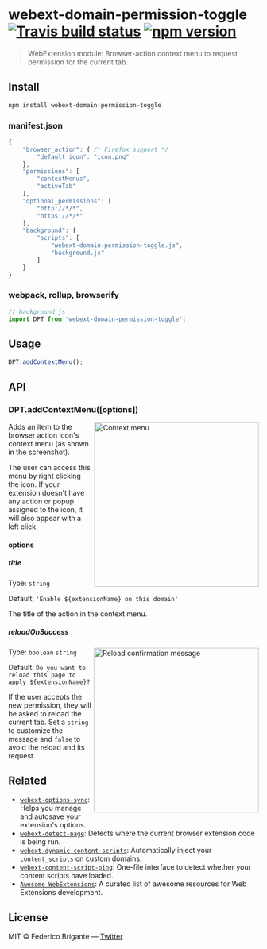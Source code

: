 # webext-domain-permission-toggle [![Travis build status](https://api.travis-ci.org/bfred-it/webext-domain-permission-toggle.svg?branch=master)](https://travis-ci.org/bfred-it/webext-domain-permission-toggle) [![npm version](https://img.shields.io/npm/v/webext-domain-permission-toggle.svg)](https://www.npmjs.com/package/webext-domain-permission-toggle)

> WebExtension module: Browser-action context menu to request permission for the current tab.

## Install

```sh
npm install webext-domain-permission-toggle
```

### manifest.json

```js
{
	"browser_action": { /* Firefox support */
		"default_icon": "icon.png"
	},
	"permissions": [
		"contextMenus",
		"activeTab"
	],
	"optional_permissions": [
		"http://*/*",
		"https://*/*"
	],
	"background": {
		"scripts": [
			"webext-domain-permission-toggle.js",
			"background.js"
		]
	}
}
```

### webpack, rollup, browserify

```js
// background.js
import DPT from 'webext-domain-permission-toggle';
```

## Usage

```js
DPT.addContextMenu();
```

## API

### DPT.addContextMenu([options])

<img width="331" alt="Context menu" src="https://user-images.githubusercontent.com/1402241/32874388-e0c64150-cacc-11e7-9a50-eae3727fd3c2.png" align="right">

Adds an item to the browser action icon's context menu (as shown in the screenshot).

The user can access this menu by right clicking the icon. If your extension doesn't have any action or popup assigned to the icon, it will also appear with a left click.

#### options

##### title

Type: `string`

Default: `'Enable ${extensionName} on this domain'`

The title of the action in the context menu.

##### reloadOnSuccess 
<img align="right" alt="Reload confirmation message" width="332" src="https://user-images.githubusercontent.com/1402241/32890310-2e503192-cb09-11e7-863c-a96df2bf838c.png">

Type: `boolean` `string`

Default: `Do you want to reload this page to apply ${extensionName}?`

If the user accepts the new permission, they will be asked to reload the current tab. Set a `string` to customize the message and `false` to avoid the reload and its request.


## Related

* [`webext-options-sync`](https://github.com/bfred-it/webext-options-sync): Helps you manage and autosave your extension's options.
* [`webext-detect-page`](https://github.com/bfred-it/webext-detect-page): Detects where the current browser extension code is being run.
* [`webext-dynamic-content-scripts`](https://github.com/bfred-it/webext-dynamic-content-scripts): Automatically inject your `content_scripts` on custom domains.
* [`webext-content-script-ping`](https://github.com/bfred-it/webext-content-script-ping): One-file interface to detect whether your content scripts have loaded.
* [`Awesome WebExtensions`](https://github.com/bfred-it/Awesome-WebExtensions): A curated list of awesome resources for Web Extensions development.

## License

MIT © Federico Brigante — [Twitter](http://twitter.com/bfred_it)
